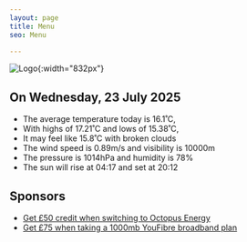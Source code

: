 ```yaml
---
layout: page
title: Menu
seo: Menu

---
```


![Logo](/images/logo.jpg){:width="832px"}

<!-- weather_marker starts -->
## On Wednesday, 23 July 2025

- The average temperature today is 16.1˚C,
- With highs of 17.21˚C and lows of 15.38˚C,
- It may feel like 15.8˚C with broken clouds
- The wind speed is 0.89m/s and visibility is 10000m
- The pressure is 1014hPa and humidity is 78%
- The sun will rise at 04:17 and set at 20:12

<!-- weather_marker ends -->

## Sponsors

- [Get £50 credit when switching to Octopus Energy](https://bit.ly/3oD1nnS)
- [Get £75 when taking a 1000mb YouFibre broadband plan](https://aklam.io/91zWhU?)
